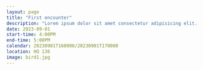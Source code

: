 ```yaml
---
layout: page
title: "First encounter"
description: "Lorem ipsum dolor sit amet consectetur adipisicing elit. Laboriosam enim, rem repellat beatae expedita, eum numquam nihil accusantium reprehenderit doloremque praesentium, explicabo maiores cum culpa commodi. Eum dicta enim repudiandae."
date: 2023-09-01
start-time: 4:00PM
end-time: 5:00PM
calendar: 20230901T160000/20230901T170000
location: HQ 136
image: bird1.jpg
---
```

